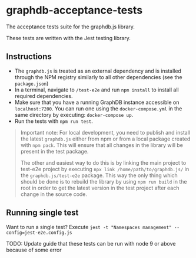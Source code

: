 # graphdb-acceptance-tests

The acceptance tests suite for the graphdb.js library.

These tests are written with the Jest testing library.

## Instructions

* The `graphdb.js` is treated as an external dependency and is installed
through the NPM registry similarly to all other dependencies 
(see the `package.json`)  
* In a terminal, navigate to `/test-e2e` and run `npm install` to install all
required dependencies.
* Make sure that you have a running GraphDB instance accessible on 
`localhost:7200`. You can run one using the `docker-compose.yml` in the same
directory by executing: `docker-compose up`.
* Run the tests with `npm run test`.
 
> Important note: For local development, you need to publish and install the 
latest `graphdb.js` either from npm or from a local package created with 
`npm pack`. This will ensure that all changes in the library will be present 
in the test package.
> 
> The other and easiest way to do this is by linking the main project to test-e2e
> project by executing `npx link /home/path/to/graphdb.js/` in the 
> `graphdb.js/test-e2e` package. 
> This way the only thing which should be done is to rebuild the library
> by using `npm run build` in the root in order to get the latest version in the
> test project after each change in the source code.


## Running single test
Want to run a single test? Execute 
`jest -t "Namespaces management" --config=jest-e2e.config.js`


TODO: Update guide that these tests can be run with node 9 or above because of some error

